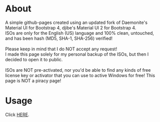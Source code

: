 # About
A simple github-pages created using an updated fork of Daemonite's Material UI for Bootstrap 4, djibe's Material UI 2 for Bootstrap 4.<br>
ISOs are only for the English (US) language and 100% clean, untouched, and has been hash (MD5, SHA-1, SHA-256) verified!
<br><br>
Please keep in mind that I do NOT accept any request!<br>
I made this page solely for my personal backup of the ISOs, but then I decided to open it to public.
<br><br>
ISOs are NOT pre-activated, nor you'd be able to find any kinds of free license key or activator that you can use to active Windows for free! This page is NOT a piracy page!

# Usage
Click <a href="https://shirooo39.github.io/Get-Windows-ISO/index.html" target="_blank">HERE</a>.
